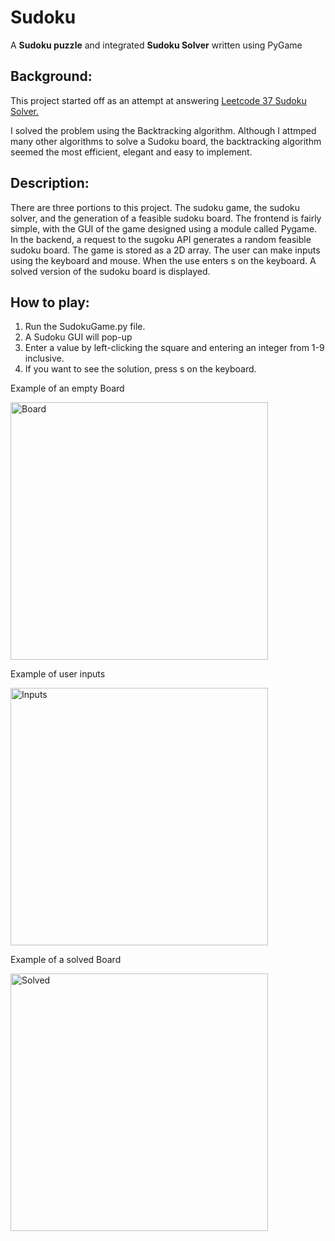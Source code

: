 # Sudoku
A **Sudoku puzzle** and integrated **Sudoku Solver** written using PyGame

## Background:
This project started off as an attempt at answering [Leetcode 37 Sudoku Solver.](https://leetcode.com/problems/sudoku-solver/) 

I solved the problem using the Backtracking algorithm. Although I attmped many other algorithms to solve a Sudoku board, the backtracking algorithm seemed the most efficient,
elegant and easy to implement.

## Description:
There are three portions to this project. The sudoku game, the sudoku solver, and the generation of a feasible sudoku board. The frontend is fairly simple, with the GUI of the game designed using a module called Pygame. In the backend, a request to the sugoku API generates a random feasible sudoku board. The game is stored as a 2D array. The user can make inputs using the keyboard and mouse. When the use enters s on the keyboard. A solved version of the sudoku board is displayed. 

## How to play:

1. Run the SudokuGame.py file.
2. A Sudoku GUI will pop-up
3. Enter a value by left-clicking the square and entering an integer from 1-9 inclusive.
4. If you want to see the solution, press s on the keyboard.

Example of an empty Board

<img width="412" alt="Board" src="https://user-images.githubusercontent.com/76454082/114672723-7337c780-9cd3-11eb-8264-98107de57558.png">

Example of user inputs

<img width="412" alt="Inputs" src="https://user-images.githubusercontent.com/76454082/114673164-e7726b00-9cd3-11eb-80c6-b669c6ce217d.png">

Example of a solved Board

<img width="412" alt="Solved" src="https://user-images.githubusercontent.com/76454082/114672730-75018b00-9cd3-11eb-8765-4bf9df50a980.png">
